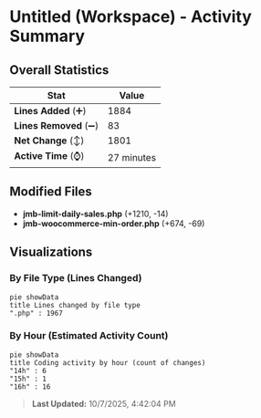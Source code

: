 # Untitled (Workspace) - Activity Summary 

## Overall Statistics

| Stat                   | Value                                                             |
| ---------------------- | ----------------------------------------------------------------- |
| **Lines Added** (➕)   | 1884                                          |
| **Lines Removed** (➖) | 83                                        |
| **Net Change** (↕)    | 1801                |
| **Active Time** (⌚)   | 27 minutes |


## Modified Files
- **jmb-limit-daily-sales.php** (+1210, -14)
- **jmb-woocommerce-min-order.php** (+674, -69)

## Visualizations

### By File Type (Lines Changed)

```mermaid
pie showData
title Lines changed by file type
".php" : 1967
```

### By Hour (Estimated Activity Count)

```mermaid
pie showData
title Coding activity by hour (count of changes)
"14h" : 6
"15h" : 1
"16h" : 16
```


> **Last Updated:** 10/7/2025, 4:42:04 PM